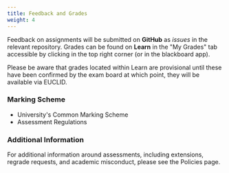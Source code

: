 ```yaml
---
title: Feedback and Grades
weight: 4
---
```


Feedback on assignments will be submitted on __GitHub__ as _issues_ in the relevant repository. Grades can be found on __Learn__ in the "My Grades" tab accessible by clicking in the top right corner (or in the blackboard app).

Please be aware that grades located within Learn are provisional until these have been confirmed by the exam board at which point, they will be available via EUCLID.

### Marking Scheme

<ul>
  <li><a id="UCMS">University's Common Marking Scheme</a></li>
  <li><a id="assessReg">Assessment Regulations</a></li>
</ul>

### Additional Information

For additional information around assessments, including extensions, regrade requests, and academic misconduct, please see the <a id="policies">Policies</a> page.